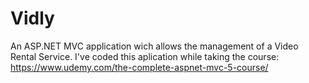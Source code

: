 # Vidly
An ASP.NET MVC application wich allows the management of a Video Rental Service. I've coded this aplication while taking the course:  https://www.udemy.com/the-complete-aspnet-mvc-5-course/
